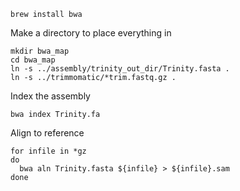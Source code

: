 ```
brew install bwa
```
Make a directory to place everything in
```
mkdir bwa_map
cd bwa_map
ln -s ../assembly/trinity_out_dir/Trinity.fasta .
ln -s ../trimmomatic/*trim.fastq.gz .
```

Index the assembly
```
bwa index Trinity.fa
```

Align to reference
```
for infile in *gz
do
  bwa aln Trinity.fasta ${infile} > ${infile}.sam
done
```

